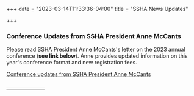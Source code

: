 +++
date = "2023-03-14T11:33:36-04:00"
title = "SSHA News Updates"

+++
### **Conference Updates from SSHA President Anne McCants** 

Please read SSHA President Anne McCants's letter on the 2023 annual conference (**see link below**). Anne provides updated information on this year's conference format and new registration fees.  

<a href="https://ssha.org/news/" target="_blank">Conference updates from SSHA President Anne McCants</a>  
<br /><hr width="100">